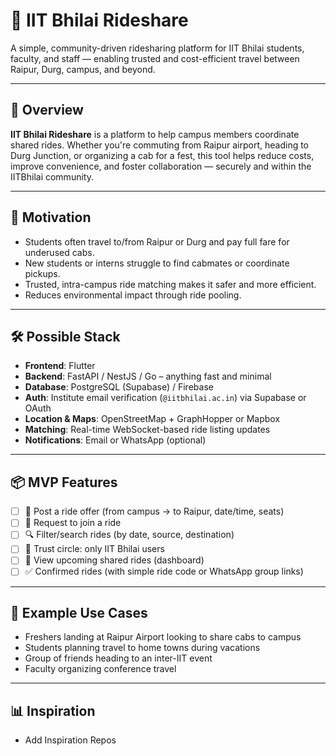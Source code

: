 # 🚗 IIT Bhilai Rideshare

A simple, community-driven ridesharing platform for IIT Bhilai students, faculty, and staff — enabling trusted and cost-efficient travel between Raipur, Durg, campus, and beyond.

---

## 📝 Overview

**IIT Bhilai Rideshare** is a platform to help campus members coordinate shared rides. Whether you're commuting from Raipur airport, heading to Durg Junction, or organizing a cab for a fest, this tool helps reduce costs, improve convenience, and foster collaboration — securely and within the IITBhilai community.

---

## 🚀 Motivation

- Students often travel to/from Raipur or Durg and pay full fare for underused cabs.
- New students or interns struggle to find cabmates or coordinate pickups.
- Trusted, intra-campus ride matching makes it safer and more efficient.
- Reduces environmental impact through ride pooling.

---

## 🛠️ Possible Stack

- **Frontend**: Flutter
- **Backend**: FastAPI / NestJS / Go – anything fast and minimal
- **Database**: PostgreSQL (Supabase) / Firebase
- **Auth**: Institute email verification (`@iitbhilai.ac.in`) via Supabase or OAuth
- **Location & Maps**: OpenStreetMap + GraphHopper or Mapbox
- **Matching**: Real-time WebSocket-based ride listing updates
- **Notifications**: Email or WhatsApp (optional)

---

## 📦 MVP Features

- [ ] 🚕 Post a ride offer (from campus → to Raipur, date/time, seats)
- [ ] 🙋 Request to join a ride
- [ ] 🔍 Filter/search rides (by date, source, destination)
- [ ] 👥 Trust circle: only IIT Bhilai users
- [ ] 📲 View upcoming shared rides (dashboard)
- [ ] ✅ Confirmed rides (with simple ride code or WhatsApp group links)

---

## 🧭 Example Use Cases

- Freshers landing at Raipur Airport looking to share cabs to campus
- Students planning travel to home towns during vacations
- Group of friends heading to an inter-IIT event
- Faculty organizing conference travel

---

## 📊 Inspiration

- Add Inspiration Repos

